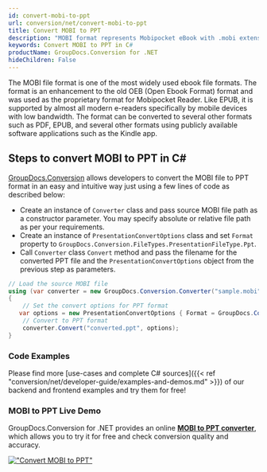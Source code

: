 ```yaml
---
id: convert-mobi-to-ppt
url: conversion/net/convert-mobi-to-ppt
title: Convert MOBI to PPT
description: "MOBI format represents Mobipocket eBook with .mobi extension. Learn how to convert MOBI to PPT file programmatically in C# language using GroupDocs.Conversion for .NET library."
keywords: Convert MOBI to PPT in C#
productName: GroupDocs.Conversion for .NET
hideChildren: False
---
```


The MOBI file format is one of the most widely used ebook file formats. The format is an enhancement to the old OEB (Open Ebook Format) format and was used as the proprietary format for Mobipocket Reader. Like EPUB, it is supported by almost all modern e-readers specifically by mobile devices with low bandwidth. The format can be converted to several other formats such as PDF, EPUB, and several other formats using publicly available software applications such as the Kindle app.

## Steps to convert MOBI to PPT in C#

[GroupDocs.Conversion](https://products.groupdocs.com/conversion/net) allows developers to convert the MOBI file to PPT format in an easy and intuitive way just using a few lines of code as described below:

* Create an instance of `Converter` class and pass source MOBI file path as a constructor parameter. You may specify absolute or relative file path as per your requirements. 
* Create an instance of `PresentationConvertOptions` class and set `Format` property to `GroupDocs.Conversion.FileTypes.PresentationFileType.Ppt`.
* Call `Converter` class `Convert` method and pass the filename for the converted PPT file and the `PresentationConvertOptions` object from the previous step as parameters.

```csharp
// Load the source MOBI file
using (var converter = new GroupDocs.Conversion.Converter("sample.mobi"))
{
    // Set the convert options for PPT format
   var options = new PresentationConvertOptions { Format = GroupDocs.Conversion.FileTypes.PresentationFileType.Ppt };
    // Convert to PPT format
    converter.Convert("converted.ppt", options);
}
```

### Code Examples

Please find more [use-cases and complete C# sources]({{< ref "conversion/net/developer-guide/examples-and-demos.md" >}}) of our backend and frontend examples and try them for free!

### MOBI to PPT Live Demo

GroupDocs.Conversion for .NET provides an online [**MOBI to PPT converter**](https://products.groupdocs.app/conversion/mobi-to-ppt), which allows you to try it for free and check conversion quality and accuracy.

[!["Convert MOBI to PPT"](conversion/net/images/convert-to-ppt/convert-mobi-to-ppt.png)](https://products.groupdocs.app/conversion/mobi-to-ppt)